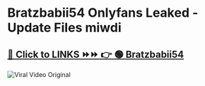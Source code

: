 
 # Bratzbabii54 Onlyfans Leaked - Update Files miwdi

## <h2><a href="https://clipsfans.com/Bratzbabii54&ref=git">🔗 Click to LINKS ⏩⏩ 👉 🟢 Bratzbabii54 </a></h2>

<a href="https://clipsfans.com/Bratzbabii54&ref=git" rel="nofollow" data-target="animated-image.originalLink"><img src="https://i.ibb.co.com/xMMVF88/686577567.gif" alt="Viral Video Original" style="max-width: 100%; display: inline-block;" data-target="animated-image.originalImage"></a>

